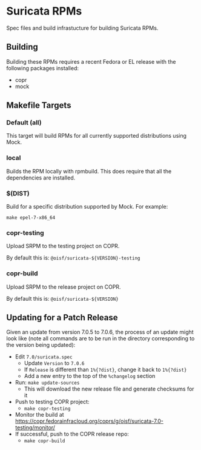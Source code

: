 # Suricata RPMs

Spec files and build infrastucture for building Suricata RPMs.

## Building

Building these RPMs requires a recent Fedora or EL release with the
following packages installed:
- copr
- mock

## Makefile Targets

### Default (all)

This target will build RPMs for all currently supported distributions
using Mock.

### local

Builds the RPM locally with rpmbuild. This does require that all the
dependencies are installed.

### $(DIST)

Build for a specific distribution supported by Mock. For example:

```
make epel-7-x86_64
```

### copr-testing

Upload SRPM to the testing project on COPR.

By default this is: `@oisf/suricata-${VERSION}-testing`

### copr-build

Upload SRPM to the release project on COPR.

By default this is: `@oisf/suricata-${VERSION}`

## Updating for a Patch Release

Given an update from version 7.0.5 to 7.0.6, the process of an update
might look like (note all commands are to be run in the directory
corresponding to the version being updated):

- Edit `7.0/suricata.spec`
  - Update `Version` to `7.0.6`
  - If `Release` is different than `1%{?dist}`, change it back to `1%{?dist}`
  - Add a new entry to the top of the `%changelog` section
- Run: `make update-sources`
  - This will download the new release file and generate checksums for
    it
- Push to testing COPR project:
  - `make copr-testing`
- Monitor the build at
  https://copr.fedorainfracloud.org/coprs/g/oisf/suricata-7.0-testing/monitor/
- If successful, push to the COPR release repo:
  - `make copr-build`

